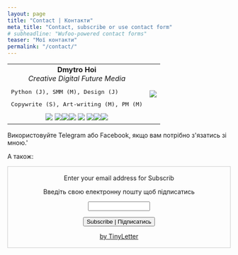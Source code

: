 ```yaml
---
layout: page
title: "Contact | Контакти"
meta_title: "Contact, subscribe or use contact form"
# subheadline: "Wufoo-powered contact forms"
teaser: "Мої контакти"
permalink: "/contact/"
---
```


<table align="center">
    <tr>
    <td>
        <div align="center">
        <b> Dmytro Hoi </b>
        </div>
        <div align="center">
        <i>Creative Digital Future Media</i>
        </div>
        <pre>Python (J), SMM (M), Design (J)</pre>
        <pre>Copywrite (S), Art-writing (M), PM (M)</pre>
        <div align="center">
        <a href="https://dmytrohoi.github.io/"><img src="https://dmytrohoi.github.io/images/social/st.png"></a> <a href="https://fb.com/dmytro.hoi"><img src="https://dmytrohoi.github.io/images/social/fb.png"></a><a href="https://github.com/dmytrohoi"><img src="https://dmytrohoi.github.io/images/social/gh.png"></a><a href="https://twitter.com/criticoffer"><img src="https://dmytrohoi.github.io/images/social/tw.png"></a>
        <a href="https://dmytrohoi.github.io/cv"><img src="https://dmytrohoi.github.io/images/social/cv.png"></a> <a href="https://www.linkedin.com/in/dmytrohoi"><img src="https://dmytrohoi.github.io/images/social/li.png"></a><a href="https://instagram.com/dmhoi78"><img src="https://dmytrohoi.github.io/images/social/insta.png"></a><a href="https://youtube.com/channel/UCOOftc_XjycxIsDbWsoBFtA"><img src="https://dmytrohoi.github.io/images/social/yt.png"></a>
        </div>
    </td>
    <td>
        <div align="center">
        <img src="https://dmytrohoi.github.io/images/avatar/avatar0.png">
        </div>
    </td>
    </tr>
</table>


Використовуйте Telegram або Facebook, якщо вам потрібно з'язатись зі мною.'

А також:

<form style="border:1px solid #ccc;padding:3px;text-align:center;" action="https://tinyletter.com/dmytrohoi" method="post" target="popupwindow" onsubmit="window.open('https://tinyletter.com/dmytrohoi', 'popupwindow', 'scrollbars=yes,width=800,height=600');return true"><p>Enter your email address for Subscrib </p><p>Введіть свою електронну пошту щоб підписатись</p><p><input type="text" style="width:140px" name="email" id="tlemail" /></p><input type="hidden" value="1" name="embed"/><input type="submit" value="Subscribe | Підписатись" /><p><a href="https://tinyletter.com" target="_blank">by TinyLetter</a></p></form>
